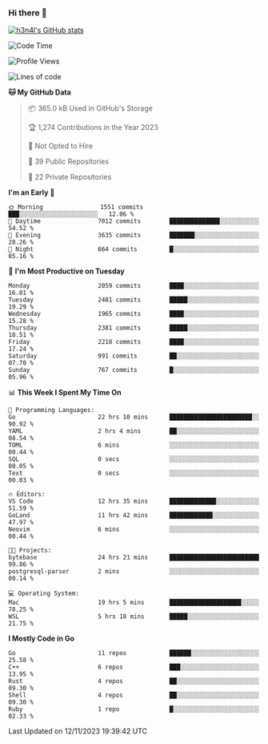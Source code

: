 ### Hi there 👋

[![h3n4l's GitHub stats](https://github-readme-stats.vercel.app/api?username=h3n4l&count_private=true&show_icons=true&theme=radical)](https://github.com/h3n4l/github-readme-stats)

<!--START_SECTION:waka-->
![Code Time](http://img.shields.io/badge/Code%20Time-1%2C696%20hrs%2054%20mins-blue)

![Profile Views](http://img.shields.io/badge/Profile%20Views-0-blue)

![Lines of code](https://img.shields.io/badge/From%20Hello%20World%20I%27ve%20Written-3.4%20million%20lines%20of%20code-blue)

**🐱 My GitHub Data** 

> 📦 365.0 kB Used in GitHub's Storage 
 > 
> 🏆 1,274 Contributions in the Year 2023
 > 
> 🚫 Not Opted to Hire
 > 
> 📜 39 Public Repositories 
 > 
> 🔑 22 Private Repositories 
 > 
**I'm an Early 🐤** 

```text
🌞 Morning                1551 commits        ███░░░░░░░░░░░░░░░░░░░░░░   12.06 % 
🌆 Daytime                7012 commits        ██████████████░░░░░░░░░░░   54.52 % 
🌃 Evening                3635 commits        ███████░░░░░░░░░░░░░░░░░░   28.26 % 
🌙 Night                  664 commits         █░░░░░░░░░░░░░░░░░░░░░░░░   05.16 % 
```
📅 **I'm Most Productive on Tuesday** 

```text
Monday                   2059 commits        ████░░░░░░░░░░░░░░░░░░░░░   16.01 % 
Tuesday                  2481 commits        █████░░░░░░░░░░░░░░░░░░░░   19.29 % 
Wednesday                1965 commits        ████░░░░░░░░░░░░░░░░░░░░░   15.28 % 
Thursday                 2381 commits        █████░░░░░░░░░░░░░░░░░░░░   18.51 % 
Friday                   2218 commits        ████░░░░░░░░░░░░░░░░░░░░░   17.24 % 
Saturday                 991 commits         ██░░░░░░░░░░░░░░░░░░░░░░░   07.70 % 
Sunday                   767 commits         █░░░░░░░░░░░░░░░░░░░░░░░░   05.96 % 
```


📊 **This Week I Spent My Time On** 

```text
💬 Programming Languages: 
Go                       22 hrs 10 mins      ███████████████████████░░   90.92 % 
YAML                     2 hrs 4 mins        ██░░░░░░░░░░░░░░░░░░░░░░░   08.54 % 
TOML                     6 mins              ░░░░░░░░░░░░░░░░░░░░░░░░░   00.44 % 
SQL                      0 secs              ░░░░░░░░░░░░░░░░░░░░░░░░░   00.05 % 
Text                     0 secs              ░░░░░░░░░░░░░░░░░░░░░░░░░   00.03 % 

🔥 Editors: 
VS Code                  12 hrs 35 mins      █████████████░░░░░░░░░░░░   51.59 % 
GoLand                   11 hrs 42 mins      ████████████░░░░░░░░░░░░░   47.97 % 
Neovim                   6 mins              ░░░░░░░░░░░░░░░░░░░░░░░░░   00.44 % 

🐱‍💻 Projects: 
bytebase                 24 hrs 21 mins      █████████████████████████   99.86 % 
postgresql-parser        2 mins              ░░░░░░░░░░░░░░░░░░░░░░░░░   00.14 % 

💻 Operating System: 
Mac                      19 hrs 5 mins       ████████████████████░░░░░   78.25 % 
WSL                      5 hrs 18 mins       █████░░░░░░░░░░░░░░░░░░░░   21.75 % 
```

**I Mostly Code in Go** 

```text
Go                       11 repos            ██████░░░░░░░░░░░░░░░░░░░   25.58 % 
C++                      6 repos             ███░░░░░░░░░░░░░░░░░░░░░░   13.95 % 
Rust                     4 repos             ██░░░░░░░░░░░░░░░░░░░░░░░   09.30 % 
Shell                    4 repos             ██░░░░░░░░░░░░░░░░░░░░░░░   09.30 % 
Ruby                     1 repo              █░░░░░░░░░░░░░░░░░░░░░░░░   02.33 % 
```




 Last Updated on 12/11/2023 19:39:42 UTC
<!--END_SECTION:waka-->

